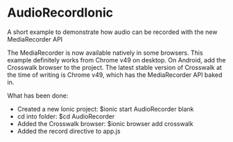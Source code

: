 # AudioRecordIonic
A short example to demonstrate how audio can be recorded with the new MediaRecorder API

The MediaRecorder is now available natively in some browsers. This example definitely works from Chrome v49 on desktop. On Android, add the Crosswalk browser to the project. The latest stable version of Crosswalk at the time of writing is Chrome v49, which has the MediaRecorder API baked in.

What has been done:
 - Created a new Ionic project: $ionic start AudioRecorder blank
 - cd into folder: $cd AudioRecorder
 - Added the Crosswalk browser: $ionic browser add crosswalk
 - Added the record directive to app.js
